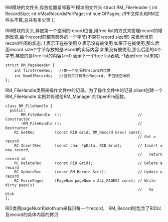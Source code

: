 RM模块的文件头,存放位置紧邻着PF模块的文件头
    struct RM_FileHeader {
        int RecordSize;
        int nMaxRecordsPerPage;
        int numOfPages;         //PF文件头和RM文件头不算,总共有多少页
    };

RM模块的页头,存放第一个空闲的record位置,用free list的方式来管理record的增删改查,每个record前都有额外的一个字节(不算在record size里)
来表示当前record空间的状态:
1 表示正在被使用
0 表示没有被使用
如果正在被使用,那么后面record size个字节存放的是record的实际内容
如果没有被使用,那么后面的4个字节,存放的是free list的内容(>=0 表示下一个free list表项, -1表示free list末尾)

    struct RM_PageHeader {
        int firstFreeRec;   //第一个空闲的record的位置
        int NumOfRecords;   //当前页共有多少Record, 不包括空闲的
    };

RM_FileHandle类用来操作文件中的记录。为了操作文件中的记录,client创建一个RM_FileHandle 实例并传递给RM_Manager
的OpenFile函数。

    class RM_FileHandle {
      public:
           RM_FileHandle  ();                                  // Constructor
           ~RM_FileHandle ();                                  // Destructor
        RC GetRec         (const RID &rid, RM_Record &rec) const;
                                                               // Get a record
        RC InsertRec      (const char *pData, RID &rid);       // Insert a new record,
                                                               //   return record id
        RC DeleteRec      (const RID &rid);                    // Delete a record
        RC UpdateRec      (const RM_Record &rec);              // Update a record
        RC ForcePages     (PageNum pageNum = ALL_PAGES) const; // Write dirty page(s)
                                                               //   to disk
    };

RID类用pageNum和slotNum来标识每一个record。 RM_Record则包含了RID以及record的具体内容的拷贝